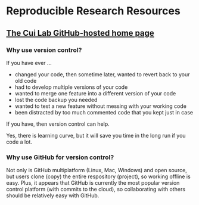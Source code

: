 # Reproducible Research Resources

## [The Cui Lab GitHub-hosted home page](http://cui-lab.github.io/)

### Why use version control?

If you have ever ...

- changed your code, then sometime later, wanted to revert back to your old code
- had to develop multiple versions of your code
- wanted to merge one feature into a different version of your code
- lost the code backup you needed
- wanted to test a new feature without messing with your working code
- been distracted by too much commented code that you kept just in case

If you have, then version control can help.

Yes, there is learning curve, but it will save you time in the long run if you code a lot.

### Why use GitHub for version control?

Not only is GitHub multiplatform (Linux, Mac, Windows) and open source, but users clone (copy) the entire respository (project), so working offline is easy.  Plus, it appears that GitHub is currently the most popular version control platform (with commits to the cloud), so collaborating with others should be relatively easy with GitHub.



